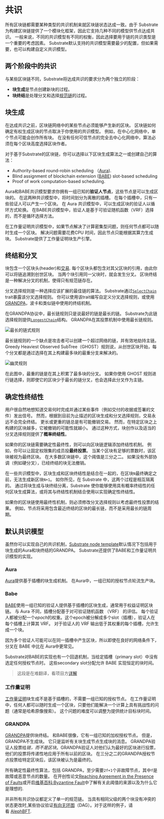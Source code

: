 # 共识

所有区块链都需要某种类型的共识机制来就区块链状态达成一致。由于 Substrate 为构建区块链提供了一个模块化框架，因此它支持几种不同的模型供节点达成共识。 一般来说，不同的共识模型有不同的权衡，因此选择要用于链的共识类型是一个重要的考虑因素。 Substrate默认支持的共识模型需要最少的配置，但如果需要，也可以构建自定义共识模型。

## 两个阶段中的共识

与某些区块链不同，Substrate将达成共识的要求分为两个独立的阶段：

- **块生成**是节点创建新块的过程。
- **块终结**是处理分叉和选择[规范链](https://learnblockchain.cn/article/2382)的过程。

## 块生成

在达成共识之前，区块链网络中的某些节点必须能够产生新的区块。 区块链如何确定有权生成区块的节点取决于你使用的共识模型。 例如，在中心化网络中，单个节点可能会创作所有块。 在没有任何可信节点的完全去中心化网络中，算法必须在每个区块高度选择区块作者。

对于基于Substrate的区块链，你可以选择以下区块生成算法之一或创建自己的算法：

- Authority-based round-robin scheduling （[Aura](https://docs.substrate.io/reference/glossary/#authority-round-aura)).
- Blind assignment of blockchain extension ([BABE](https://docs.substrate.io/reference/glossary/#blind-assignment-of-blockchain-extension-babe)) slot-based scheduling
- Proof of work computation-based scheduling.

Aura和BABE共识模型要求你拥有一组已知的**验证人节点**，这些节点是可以生成区块的。 在这两种共识模型中，将时间划分为离散的插槽。 在每个插槽中，只有一些验证人可以产生一个区块。 在 Aura 共识模型中，可以生成区块的验证人以循环方式轮换。 在BABE共识模型中，验证人是基于可验证随机函数（VRF）选择的，而不是循环选择方法。

在工作量证明共识模型中，如果节点解决了计算密集型问题，则任何节点都可以随时生成一个区块。 解决问题需要花费CPU 时间，因此节点只能根据其算力生成块。 Substrate提供了工作量证明块生产引擎。

## 终结和分叉

块包含一个区块头(header)和[交易](https://docs.substrate.io/learn/transaction-types/). 每个区块头都包含对其父区块的引用，由此你可以将链追溯到创世区块。 当两个块引用同一父块时，就会发生分叉。 区块终结是一种解决分叉的机制，使得只有规范链存在。

分叉选择规则是一种选择应该扩展的最佳链的算法。 Substrate通过[`SelectChain`](https://paritytech.github.io/substrate/master/sp_consensus/trait.SelectChain.html) trait暴露该分叉选择规则。 你可以使用该trait编写自定义分叉选择规则，或使用[GRANDPA](https://github.com/w3f/consensus/blob/master/pdf/grandpa.pdf)，波卡和类似链中使用的终结机制。

在GRANDPA协议中，最长链规则只是说最好的链是最长的链。 Substrate为此链选择规则提供[`LongestChain`](https://paritytech.github.io/substrate/master/sc_consensus/struct.LongestChain.html)结构。 GRANDPA在其投票机制中使用最长链规则。



![最长的链式规则](https://d33wubrfki0l68.cloudfront.net/dfdab421dd6457637a9eb7142de1dade8102cd54/46e7c/static/e6863a42bc2c496b4a0eeefd969d93f4/85c34/consensus-longest.png)

最长链规则的一个缺点是攻击者可以创建一个超过网络的链，并有效地劫持主链。 Greedy Heaviest Observed SubTree（GHOST）规则说，从创世区块开始，每个分叉都是通过选择在其上构建最多块的最重分支来解决的。



![幽灵规则](https://d33wubrfki0l68.cloudfront.net/6a3660fad09f702a08e7da6f65b0370454edaafc/08ff4/static/3a4345cd135b5201993824e71dc29a7a/c56c8/consensus-ghost.png)

在此图中，最重的链是在其上积累了最多块的分叉。 如果你使用 GHOST 规则进行链选择，则即使它的区块少于最长的链分叉，也会选择此分叉作为主链。

## 确定性终结性

用户很自然地想知道交易何时完成并通过某些事件（例如交付的收据或签署的文件）发出信号。 然而，根据到目前为止描述的区块生成和分叉选择规则，交易永远不会完全终结。 更长或更重的链总是有可能撤销交易。 然而，在特定区块之上构建的区块越多，它被撤销的可能性就越小。 通过这种方式，块创作以及适当的分叉选择规则提供了**概率终结性**。

如果你的区块链需要确定性最终性，则可以向区块链逻辑添加终结性机制。 例如，你可以让固定权限集的成员投**最终投票**。 当某个区块有足够的票数时，该区块被视为最终区块。 在大多数区块链中，这个阈值是三分之二。 如果没有外部协调（例如硬分叉），已经终结的块无法撤销。

在一些共识模型中，区块生成和区块终结性是结合在一起的，在区块`N`最终确定之前，无法生成新区块`N+1`。 如你所见，在 Substrate 中，这两个过程是相互隔离的。 通过将块生成与块终结分离，Substrate 使你能够使用具有概率终结性的任何区块生成算法，或将其与终结性机制结合使用以实现确定性终结性。

如果你的区块链使用最终性机制，则必须修改分叉选择规则以考虑最终性投票的结果。 例如，节点将采用包含最近终结的区块的最长链，而不是采用最长的链周期。

## 默认共识模型

虽然你可以实现自己的共识机制，[Substrate node template](https://github.com/substrate-developer-hub/substrate-node-template)默认情况下包括用于块生成的Aura和块终结的GRANDPA。 Substrate还提供了BABE和工作量证明共识模型的实现。

### Aura

[Aura](https://paritytech.github.io/substrate/master/sc_consensus_aura/index.html)提供基于插槽的块生成机制。 在Aura中，一组已知的授权节点轮流生产块。

### Babe

[BABE](https://paritytech.github.io/substrate/master/sc_consensus_babe/index.html)使用一组已知的验证人提供基于插槽的区块生成，通常用于权益证明区块链。 与 Aura 不同，插槽分配基于对可验证随机函数 （VRF） 的评估。 每个验证人都被分配一个*epoch*的权重。这个epoch被分解成多个slot（插槽），验证人在每个插槽上计算其 VRF。 对于验证人的 VRF 输出低于其权重的每个插槽，允许生成一个块。

因为多个验证人可能可以在同一插槽中产生区块，所以即使在良好的网络条件下，分叉在 BABE 中比在 Aura中更常见。

Substrate对BABE的实现也有一个回退机制，当给定插槽（primary slot）中没有选定任何授权节点时。 这些secondary slot分配允许 BABE 实现恒定的块时间。

> 这段是在难翻译，看项目方[详解](https://mp.weixin.qq.com/s/9GUbocu7SyYR7yDtAxhQuw)

### 工作量证明

[工作量证明](https://paritytech.github.io/substrate/master/sc_consensus_pow/index.html)块生成不是基于插槽的，不需要一组已知的授权节点。 在工作量证明中，任何人都可以随时生成一个区块，只要他们能解决一个计算上具有挑战性的问题（通常是哈希原像搜索）。 这个问题的难度可以调整为提供统计目标块时间。

### GRANDPA

[GRANDPA](https://paritytech.github.io/substrate/master/sc_consensus_grandpa/index.html)提供块终结。 和BABE很像，它有一组已知的加权授权节点。 但是，GRANDPA不生成块。 它只是监听有关块生成节点生成块的消息。 GRANDPA验证人投票给*链，而不是区块*。GRANDPA验证人对他们认为最好的区块进行投票，他们的投票将传递性地应用于所有以前的区块。 在三分之二的GRANDPA授权节点投票给特定区块后，该区块被认为是最终的。

所有确定性最终性算法，包括 GRANDPA，至少需要`2f+1`个非故障节点，其中`f`是故障或恶意节点的数量。 在开创性论文[Reaching Agreement in the Presence of Faults](https://lamport.azurewebsites.net/pubs/reaching.pdf)或开启[维基百科:Byzantine Fault](https://en.wikipedia.org/wiki/Byzantine_fault)中了解有关此阈值的来源以及为什么它是理想的.

并非所有共识协议都定义了单一的规范链。  当具有相同父级的两个块没有冲突的状态更改时,某些协议验证[有向无环图](https://en.wikipedia.org/wiki/Directed_acyclic_graph)（DAG）。对于这样的例子，请看 [AlephBFT](https://github.com/aleph-zero-foundation/aleph-node).
